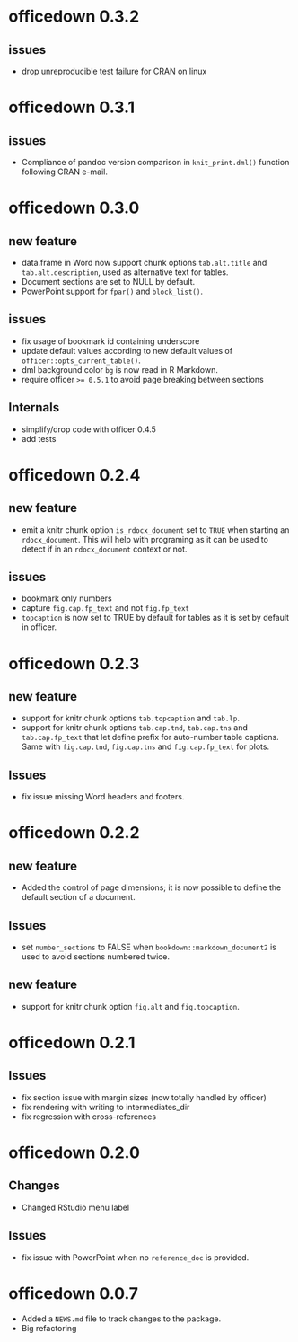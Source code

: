 # officedown 0.3.2

## issues

- drop unreproducible test failure for CRAN on linux 

# officedown 0.3.1

## issues

- Compliance of pandoc version comparison in `knit_print.dml()` function 
following CRAN e-mail.

# officedown 0.3.0

## new feature

- data.frame in Word now support chunk options `tab.alt.title` 
and `tab.alt.description`, used as alternative text for tables.
- Document sections are set to NULL by default.
- PowerPoint support for `fpar()` and `block_list()`.

## issues

- fix usage of bookmark id containing underscore
- update default values according to new default values of 
`officer::opts_current_table()`.
- dml background color `bg` is now read in R Markdown.
- require officer `>= 0.5.1` to avoid page breaking between sections

## Internals

- simplify/drop code with officer 0.4.5
- add tests

# officedown 0.2.4

## new feature

* emit a knitr chunk option `is_rdocx_document` set to `TRUE` when starting 
an `rdocx_document`. This will help with programing as it can be used to 
detect if in an `rdocx_document` context or not.

## issues

* bookmark only numbers
* capture `fig.cap.fp_text` and not `fig.fp_text`
* `topcaption` is now set to TRUE by default for tables as it is 
set by default in officer.


# officedown 0.2.3

## new feature

* support for knitr chunk options `tab.topcaption` and `tab.lp`.
* support for knitr chunk options `tab.cap.tnd`, `tab.cap.tns` and `tab.cap.fp_text` 
that let define prefix for auto-number table captions. Same with 
`fig.cap.tnd`, `fig.cap.tns` and `fig.cap.fp_text` for plots.

## Issues

* fix issue missing Word headers and footers.

# officedown 0.2.2

## new feature

* Added the control of page dimensions; it is now possible to define the default 
section of a document. 

## Issues

* set `number_sections` to FALSE when `bookdown::markdown_document2` is 
used to avoid sections numbered twice.

## new feature

* support for knitr chunk option `fig.alt` and `fig.topcaption`.

# officedown 0.2.1

## Issues

* fix section issue with margin sizes (now totally handled by officer)
* fix rendering with writing to intermediates_dir
* fix regression with cross-references

# officedown 0.2.0

## Changes 

* Changed RStudio menu label 

## Issues

* fix issue with PowerPoint when no `reference_doc` is provided.

# officedown 0.0.7

* Added a `NEWS.md` file to track changes to the package.
* Big refactoring

